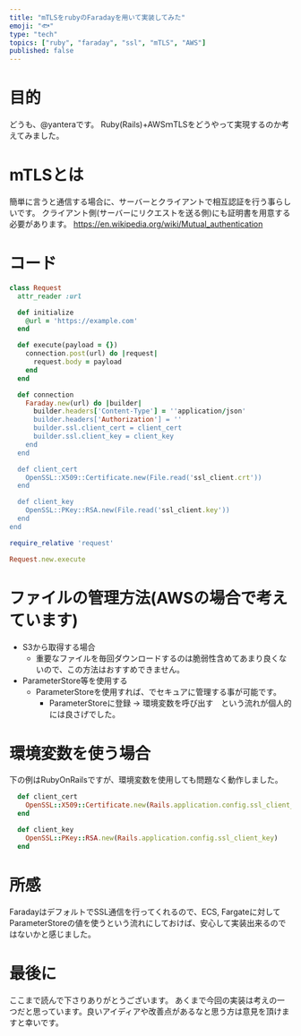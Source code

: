 ```yaml
---
title: "mTLSをrubyのFaradayを用いて実装してみた"
emoji: "🐟"
type: "tech"
topics: ["ruby", "faraday", "ssl", "mTLS", "AWS"]
published: false
---
```

# 目的
どうも、@yanteraです。
Ruby(Rails)+AWSｍTLSをどうやって実現するのか考えてみました。

# mTLSとは
簡単に言うと通信する場合に、サーバーとクライアントで相互認証を行う事らしいです。
クライアント側(サーバーにリクエストを送る側)にも証明書を用意する必要があります。
https://en.wikipedia.org/wiki/Mutual_authentication

# コード

```ruby:request.rb
class Request
  attr_reader :url

  def initialize
    @url = 'https://example.com'
  end

  def execute(payload = {})
    connection.post(url) do |request|
      request.body = payload
    end
  end

  def connection
    Faraday.new(url) do |builder|
      builder.headers['Content-Type'] = ''application/json'
      builder.headers['Authorization'] = ''
      builder.ssl.client_cert = client_cert
      builder.ssl.client_key = client_key
    end
  end

  def client_cert
    OpenSSL::X509::Certificate.new(File.read('ssl_client.crt'))
  end

  def client_key
    OpenSSL::PKey::RSA.new(File.read('ssl_client.key'))
  end
end
```

```ruby:batch.rb
require_relative 'request'

Request.new.execute
```

# ファイルの管理方法(AWSの場合で考えています)
- S3から取得する場合
  - 重要なファイルを毎回ダウンロードするのは脆弱性含めてあまり良くないので、この方法はおすすめできません。
- ParameterStore等を使用する
  - ParameterStoreを使用すれば、でセキュアに管理する事が可能です。
    - ParameterStoreに登録 -> 環境変数を呼び出す　という流れが個人的には良さげでした。

# 環境変数を使う場合
下の例はRubyOnRailsですが、環境変数を使用しても問題なく動作しました。
```ruby
  def client_cert
    OpenSSL::X509::Certificate.new(Rails.application.config.ssl_client_cert)
  end

  def client_key
    OpenSSL::PKey::RSA.new(Rails.application.config.ssl_client_key)
  end
```

# 所感
FaradayはデフォルトでSSL通信を行ってくれるので、ECS, Fargateに対してParameterStoreの値を使うという流れにしておけば、安心して実装出来るのではないかと感じました。

# 最後に
ここまで読んで下さりありがとうございます。
あくまで今回の実装は考えの一つだと思っています。良いアイディアや改善点があるなと思う方は意見を頂けますと幸いです。